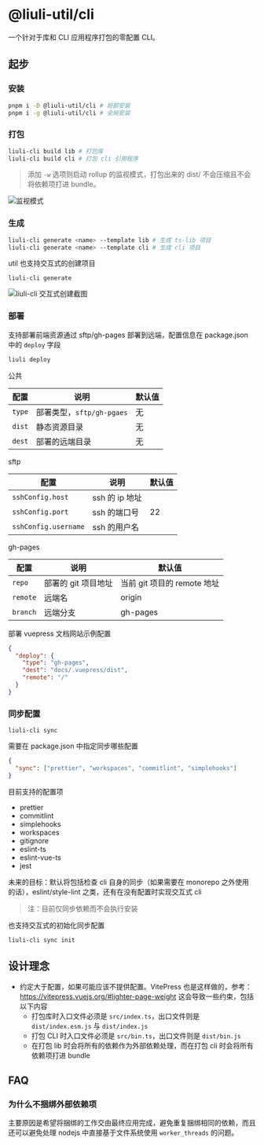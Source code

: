 # @liuli-util/cli

一个针对于库和 CLI 应用程序打包的零配置 CLI。

## 起步

### 安装

```sh
pnpm i -D @liuli-util/cli # 局部安装
pnpm i -g @liuli-util/cli # 全局安装
```

### 打包

```sh
liuli-cli build lib # 打包库
liuli-cli build cli # 打包 cli 引用程序
```

> 添加 `-w` 选项则启动 rollup 的监视模式，打包出来的 dist/ 不会压缩且不会将依赖项打进 bundle。

![监视模式](https://liuli.dev/images/liuli-cli%20%E7%9B%91%E8%A7%86%E6%A8%A1%E5%BC%8F.gif)

### 生成

```sh
liuli-cli generate <name> --template lib # 生成 ts-lib 项目
liuli-cli generate <name> --template cli # 生成 cli 项目
```

util 也支持交互式的创建项目

```shell
liuli-cli generate
```

![liuli-cli 交互式创建截图](https://liuli.dev/images/liuli-cli%20%E4%BA%A4%E4%BA%92%E5%BC%8F%E5%88%9B%E5%BB%BA%E6%88%AA%E5%9B%BE.gif)

### 部署

支持部署前端资源通过 sftp/gh-pages 部署到远端，配置信息在 package.json 中的 `deploy` 字段

```sh
liuli deploy
```

公共

| 配置   | 说明                      | 默认值 |
| ------ | ------------------------- | ------ |
| `type` | 部署类型，`sftp/gh-pgaes` | 无     |
| `dist` | 静态资源目录              | 无     |
| `dest` | 部署的远端目录            | 无     |

sftp

| 配置                 | 说明           | 默认值 |
| -------------------- | -------------- | ------ |
| `sshConfig.host`     | ssh 的 ip 地址 |        |
| `sshConfig.port`     | ssh 的端口号   | 22     |
| `sshConfig.username` | ssh 的用户名   |        |

gh-pages

| 配置     | 说明                | 默认值                      |
| -------- | ------------------- | --------------------------- |
| `repo`   | 部署的 git 项目地址 | 当前 git 项目的 remote 地址 |
| `remote` | 远端名              | origin                      |
| `branch` | 远端分支            | gh-pages                    |

部署 vuepress 文档网站示例配置

```json
{
  "deploy": {
    "type": "gh-pages",
    "dest": "docs/.vuepress/dist",
    "remote": "/"
  }
}
```

### 同步配置

```shell
liuli-cli sync
```

需要在 package.json 中指定同步哪些配置

```json
{
  "sync": ["prettier", "workspaces", "commitlint", "simplehooks"]
}
```

目前支持的配置项

- prettier
- commitlint
- simplehooks
- workspaces
- gitignore
- eslint-ts
- eslint-vue-ts
- jest

未来的目标：默认将包括检查 cli 自身的同步（如果需要在 monorepo 之外使用的话），eslint/style-lint 之类，还有在没有配置时实现交互式 cli

> 注：目前仅同步依赖而不会执行安装

也支持交互式的初始化同步配置

```shell
liuli-cli sync init
```

## 设计理念

- 约定大于配置，如果可能应该不提供配置。VitePress 也是这样做的，参考：https://vitepress.vuejs.org/#lighter-page-weight 这会导致一些约束，包括以下内容
  - 打包库时入口文件必须是 `src/index.ts`，出口文件则是 `dist/index.esm.js` 与 `dist/index.js`
  - 打包 CLI 时入口文件必须是 `src/bin.ts`，出口文件则是 `dist/bin.js`
  - 在打包 lib 时会将所有的依赖作为外部依赖处理，而在打包 cli 时会将所有依赖项打进 bundle

## FAQ

### 为什么不捆绑外部依赖项

主要原因是希望将捆绑的工作交由最终应用完成，避免重复捆绑相同的依赖，而且还可以避免处理 nodejs 中直接基于文件系统使用 `worker_threads` 的问题。
